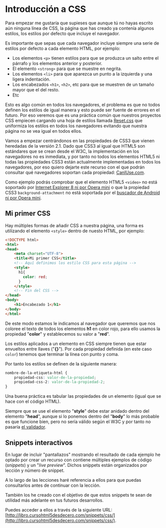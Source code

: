 # Introducción a CSS

Para empezar me gustaría que supieses que aunque tú no hayas escrito aún ninguna línea de CSS, la página que has creado ya contenía algunos estilos, los estilos por defecto que incluye el navegador.

Es importante que sepas que cada navegador incluye siempre una serie de estilos por defecto a cada elemento HTML, por ejemplo:

* Los elementos `<p>` tienen estilos para que se produzca un salto entre el párrafo y los elementos anterior y posterior.
* El elemento `<strong>` para que se muestre en negrita.
* Los elementos `<li>` para que aparezca un punto a la izquierda y una ligera indentación.
* Los encabezados `<h1>`, `<h2>`, etc para que se muestren de un tamaño mayor que el del resto.
* Etc

Esto es algo común en todos los navegadores, el problema es que no todos definen los estilos de igual manera y esto puede ser fuente de errores en el futuro. Por eso veremos que es una práctica común que nuestros proyectos CSS empiecen cargando una hoja de estilos llamada [Reset.css](http://meyerweb.com/eric/tools/css/reset/) que uniformiza los estilos en todos los navegadores evitando que nuestra página no se vea igual en todos ellos.

Vamos a empezar centrándonos en las propiedades de CSS3 que vienen heredadas de la versión 2.1. Dado que CSS3 al igual que HTML5 son estándares que se crean desde el W3C, la implementación en los navegadores no es inmediata, y por tanto no todos los elementos HTML5 ni todas las propiedades CSS3 están actualmente implementadas en todos los navegadores, por eso quiero dejarte este recurso con el que podrán consultar qué navegadores soportan cada propiedad: [CanIUse.com](http://caniuse.com/).

Como ejemplo podrás comprobar que el elemento HTML5 `<video>` no está soportado por [Internet Explorer 8 ni por Opera mini](http://caniuse.com/#search=video) o que la propiedad CSS3 `background-attachment` no está soportada por el [buscador de Android ni por Opera mini](http://caniuse.com/#feat=background-attachment).

## Mi primer CSS

Hay múltiples formas de añadir CSS a nuestra página, una forma es utilizando el elemento `<style>` dentro de nuesto HTML, por ejemplo:

```html
<!DOCTYPE html>
<html>
<head>
    <meta charset="UTF-8">
    <title>Mi primer CSS</title>
    <!-- Aquí definimos los estilo CSS para esta página -->
    <style>
      h1{
        color: red;
      }
    </style>
    <!-- Fin del CSS -->
</head>
<body>
    <h1>Encabezado 1</h1>
</body>
</html>
```

De este modo estamos le indicamos al navegador que queremos que nos coloree el texto de todos los elementos **h1** en color rojo, para ello usamos la propiedad "**color**" y establecemos su valor a "**red**".

Los estilos aplicados a un elemento en CSS siempre tienen que estar envueltos entre llaves \("**{}**"\). Por cada propiedad definida \(en este caso `color`\) tenemos que terminar la línea con punto y coma.

Por tanto los estilos se definen de la siguiente manera:
```css
nombre-de-la-etiqueta-html {
    propiedad-css: valor-de-la-propiedad;
    propiedad-css-2: valor-de-la-propiedad-2;
}
```

Una buena práctica es tabular las propiedades de un elemento (igual que se hace con el código HTML).

Siempre que se use el elemento "**style**" debe estar anidado dentro del elemento "**head**", aunque si lo ponemos dentro del "**body**" lo más probable es que funcione bien, pero no sería válido según el W3C y por tanto no pasaría [el validador](https://validator.w3.org/nu/#textarea).

## Snippets interactivos

En lugar de incluir "pantallazos" mostrando el resultado de cada ejemplo he optado por crear un recurso con contiene múltiples ejemplos de código (*snippets*) y un "*live preview*". Dichos snippets están organizados por lección y número de snippet. 

A lo largo de las lecciones haré referencia a ellos para que puedas consultarlos antes de continuar con la lección.

También los he creado con el objetivo de que estos snippets te sean de utilidad más adelante en tus futuros desarrollos.

Puedes acceder a ellos a través de la siguiente URL: [http://libro.cursohtml5desdecero.com/snippets/css/](http://libro.cursohtml5desdecero.com/snippets/css/).
